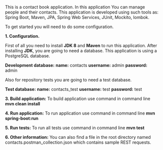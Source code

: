 
This is a contact book application. In this application You can manage people and their contacts.
This application is developed using such tools as: Spring Boot, Maven, JPA, Spring Web Services, JUnit, Mockito, lombok. 

To get started you will need to do some configuration.

**1. Configuration.**

First of all you need to install **JDK 8** and **Maven** to run this application.
After installing **JDK**, you are going to need a database.
This application is using a PostgreSQL database.

**Development database:**
    **name:** contacts
    **username:** admin
    **password:** admin

Also for repository tests you are going to need a test database.

**Test database:**
    **name:** contacts_test
    **username:** test
    **password:** test

**3. Build application:**
To build application use command in command line **mvn clean install**

**4. Run application:**
To run application use command in command line **mvn spring-boot:run**

**5. Run tests:**
To run all tests use command in command line **mvn test**

**6. Other information:**
You can also find a file in the root directory named contacts.postman_collection.json which contains sample REST requests.